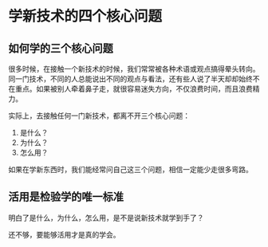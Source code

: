# 学新技术的四个核心问题

## 如何学的三个核心问题
很多时候，在接触一个新技术的时候，我们常常被各种术语或观点搞得晕头转向。同一门技术，不同的人总能说出不同的观点与看法，还有些人说了半天却却始终不在重点。如果被别人牵着鼻子走，就很容易迷失方向，不仅浪费时间，而且浪费精力。

实际上，去接触任何一门新技术，都离不开三个核心问题：
1. 是什么？
2. 为什么？
3. 怎么用？

如果在学新东西时，我们能经常问自己这三个问题，相信一定能少走很多弯路。

## 活用是检验学的唯一标准
明白了是什么，为什么，怎么用，是不是说新技术就学到手了？

还不够，要能够活用才是真的学会。
